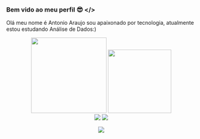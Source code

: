 ### Bem vido ao meu perfil 😎 </>
Olá meu nome é Antonio Araujo sou apaixonado por tecnologia, atualmente estou estudando Análise de Dados:) 
<!--

<br>

<!-- GITHUB STATUS -->
<div align="center">
  <img height="200em" src="https://github-readme-stats.vercel.app/api?username=antonioaraujoSeginfo&show_icons=true&theme=dark&include_al1_commits=true&count_private=true"/>
  <img height="168em" src="https://github-readme-stats.vercel.app/api/top-langs/?username=antonioaraujoSeginfo&layout=compact&langs_count=10&theme=dark"/>

  </div>

<!-- REDES SOCIAIS -->
<div align="center">
  <a href="https://www.instagram.com/antonioaraujo_br" target="_blank"><img src="https://img.shields.io/badge/-Instagram-%23E4405F?style=for-the-badge&logo=instagram&logoColor=white" target="_blank"></a>
  <a href="https://www.linkedin.com/in/antonio-araujo-seginfo/" target="_blank"><img src="https://img.shields.io/badge/-LinkedIn-%230077B5?style=for-the-badge&logo=linkedin&logoColor=white" target="_blank"></a>  
  
  ![](https://visitor-badge.glitch.me/badge?page_id=antonioaraujoSeginfo)
  
</div>

